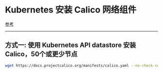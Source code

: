 
# Kubernetes 安装 Calico 网络组件

[参考](https://www.cnblogs.com/LiuChang-blog/p/15311434.html)

---

## 方式一: 使用 Kubernetes API datastore 安装 Calico，50个或更少节点

```sh
wget https://docs.projectcalico.org/manifests/calico.yaml --no-check-certificate


```
